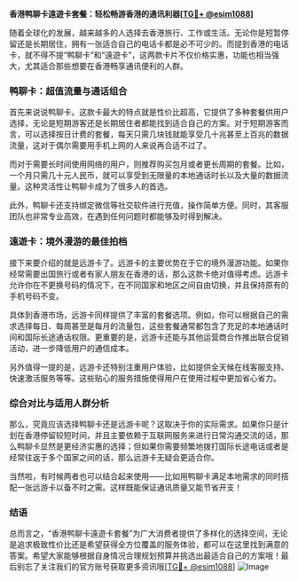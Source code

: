 **香港鸭聊卡遠遊卡套餐：轻松畅游香港的通讯利器[[TG💪+ @esim1088](https://t.me/s/esim1088)]**

随着全球化的发展，越来越多的人选择去香港旅行、工作或生活。无论你是短暂停留还是长期居住，拥有一张适合自己的电话卡都是必不可少的。而提到香港的电话卡，就不得不提“鸭聊卡”和“遠遊卡”，这两款卡片不仅价格实惠，功能也相当强大，尤其适合那些想要在香港畅享通讯便利的人群。

### 鸭聊卡：超值流量与通话组合

首先来说说鸭聊卡。这款卡最大的特点就是性价比超高，它提供了多种套餐供用户选择，无论是短期游客还是长期居住者都能找到适合自己的方案。对于短期游客而言，可以选择按日计费的套餐，每天只需几块钱就能享受几十兆甚至上百兆的数据流量，这对于偶尔需要用手机上网的人来说再合适不过了。

而对于需要长时间使用网络的用户，则推荐购买包月或者更长周期的套餐。比如，一个月只需几十元人民币，就可以享受到无限量的本地通话时长以及大量的数据流量。这种灵活性让鸭聊卡成为了很多人的首选。

此外，鸭聊卡还支持绑定微信等社交软件进行充值，操作简单方便。同时，其客服团队也非常专业高效，在遇到任何问题时都能够及时得到解决。

### 遠遊卡：境外漫游的最佳拍档

接下来要介绍的就是远游卡了。远游卡的主要优势在于它的境外漫游功能。如果你经常需要出国旅行或者有家人朋友在香港的话，那么这款卡绝对值得考虑。远游卡允许你在不更换号码的情况下，在不同国家和地区之间自由切换，并且保持原有的手机号码不变。

具体到香港市场，远游卡同样提供了丰富的套餐选项。例如，你可以根据自己的需求选择每日、每周甚至是每月的流量包，这些套餐通常都包含了充足的本地通话时间和国际长途通话权限。更重要的是，远游卡还能与其他运营商合作推出联合促销活动，进一步降低用户的通信成本。

另外值得一提的是，远游卡还特别注重用户体验，比如提供全天候在线客服支持、快速激活服务等等。这些贴心的服务措施使得用户在使用过程中更加省心省力。

### 综合对比与适用人群分析

那么，究竟应该选择鸭聊卡还是远游卡呢？这取决于你的实际需求。如果你只是计划在香港停留较短时间，并且主要依赖于互联网服务来进行日常沟通交流的话，那么鸭聊卡显然是更经济实惠的选择；但如果你需要频繁地拨打国际长途电话或者是经常往返于多个国家之间的话，那么远游卡无疑会更适合你。

当然啦，有时候两者也可以结合起来使用——比如用鸭聊卡满足本地需求的同时搭配一张远游卡以备不时之需。这样既能保证通讯质量又能节省开支！

### 结语

总而言之，“香港鸭聊卡遠遊卡套餐”为广大消费者提供了多样化的选择空间，无论是追求极致性价比还是希望获得全方位覆盖的服务体验，都可以在这里找到满意的答案。希望大家能够根据自身情况合理规划预算并挑选出最适合自己的方案哦！最后别忘了关注我们的官方账号获取更多资讯哦[[TG💪+ @esim1088](https://t.me/s/esim1088)] ![Image](https://i.postimg.cc/4NQfJmqS/Snipaste-2025-05-13-00-14-12.png)